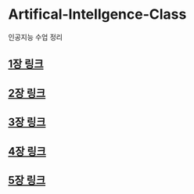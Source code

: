 # Artifical-Intellgence-Class
인공지능 수업 정리

## [1장 링크](https://github.com/i3629i/Artifical-Intellgence-Class/blob/master/AI%201%EC%9E%A5.md)

## [2장 링크](https://github.com/i3629i/Artifical-Intellgence-Class/blob/master/AI%202%EC%9E%A5.md)

## [3장 링크](https://github.com/i3629i/Artifical-Intellgence-Class/blob/master/AI%203%EC%9E%A5.md)

## [4장 링크](https://github.com/i3629i/Artifical-Intellgence-Class/blob/master/AI%204%EC%9E%A5.md)

## [5장 링크](https://github.com/i3629i/Artifical-Intellgence-Class/blob/master/AI%205%EC%9E%A5.md)
